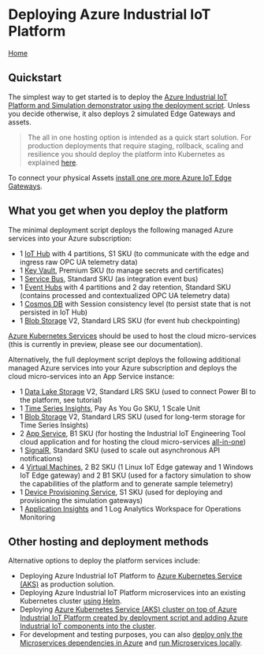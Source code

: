 # Deploying Azure Industrial IoT Platform

[Home](../readme.md)

## Quickstart

The simplest way to get started is to deploy the [Azure Industrial IoT Platform and Simulation demonstrator using the deployment script](howto-deploy-all-in-one.md).
Unless you decide otherwise, it also deploys 2 simulated Edge Gateways and assets.

> The all in one hosting option is intended as a quick start solution. For production deployments that require staging, rollback, scaling and resilience you should deploy the platform into Kubernetes as explained [here](howto-deploy-aks.md).

To connect your physical Assets [install one ore more Azure IoT Edge Gateways](howto-install-iot-edge.md).

## What you get when you deploy the platform

The minimal deployment script deploys the following managed Azure services into your Azure subscription:

- 1 [IoT Hub](https://azure.microsoft.com/services/iot-hub/) with 4 partitions, S1 SKU (to communicate with the edge and ingress raw OPC UA telemetry data)
- 1 [Key Vault](https://azure.microsoft.com/services/key-vault/), Premium SKU (to manage secrets and certificates)
- 1 [Service Bus](https://azure.microsoft.com/services/service-bus/), Standard SKU (as integration event bus)
- 1 [Event Hubs](https://azure.microsoft.com/services/event-hubs/) with 4 partitions and 2 day retention, Standard SKU (contains processed and contextualized OPC UA telemetry data)
- 1 [Cosmos DB](https://azure.microsoft.com/services/cosmos-db/) with Session consistency level (to persist state that is not persisted in IoT Hub)
- 1 [Blob Storage](https://azure.microsoft.com/services/storage/) V2, Standard LRS SKU (for event hub checkpointing)

[Azure Kubernetes Services](https://azure.microsoft.com/services/kubernetes-service/) should be used to host the cloud micro-services (this is currently in preview, please see our documentation).

Alternatively, the full deployment script deploys the following additional managed Azure services into your Azure subscription and deploys the cloud micro-services into an App Service instance:

- 1 [Data Lake Storage](https://azure.microsoft.com/services/storage/data-lake-storage/) V2, Standard LRS SKU (used to connect Power BI to the platform, see tutorial)
- 1 [Time Series Insights](https://azure.microsoft.com/services/time-series-insights), Pay As You Go SKU, 1 Scale Unit
- 1 [Blob Storage](https://azure.microsoft.com/services/storage/) V2, Standard LRS SKU (used for long-term storage for Time Series Insights)
- 2 [App Service](https://azure.microsoft.com/services/app-service/), B1 SKU (for hosting the Industrial IoT Engineering Tool cloud application and for hosting the cloud micro-services [all-in-one](https://github.com/Azure/Industrial-IoT/blob/master/docs/services/all-in-one.md))
- 1 [SignalR](https://azure.microsoft.com/services/signalr-service/), Standard SKU (used to scale out asynchronous API notifications)
- 4 [Virtual Machines](https://azure.microsoft.com/services/virtual-machines/), 2 B2 SKU (1 Linux IoT Edge gateway and 1 Windows IoT Edge gateway) and 2 B1 SKU (used for a factory simulation to show the capabilities of the platform and to generate sample telemetry)
- 1 [Device Provisioning Service](https://docs.microsoft.com/azure/iot-dps/), S1 SKU (used for deploying and provisioning the simulation gateways)
- 1 [Application Insights](https://azure.microsoft.com/services/monitor/) and 1 Log Analytics Workspace for Operations Monitoring

## Other hosting and deployment methods

Alternative options to deploy the platform services include:

- Deploying Azure Industrial IoT Platform to [Azure Kubernetes Service (AKS)](howto-deploy-aks.md) as production solution.
- Deploying Azure Industrial IoT Platform microservices into an existing Kubernetes cluster [using Helm](howto-deploy-helm.md).
- Deploying [Azure Kubernetes Service (AKS) cluster on top of Azure Industrial IoT Platform created by deployment script and adding Azure Industrial IoT components into the cluster](howto-add-aks-to-ps1.md).
- For development and testing purposes, you can also [deploy only the Microservices dependencies in Azure](howto-deploy-local.md) and [run Microservices locally](howto-run-microservices-locally.md).
